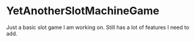 # YetAnotherSlotMachineGame
Just a basic slot game I am working on. Still has a lot of features I need to add.
